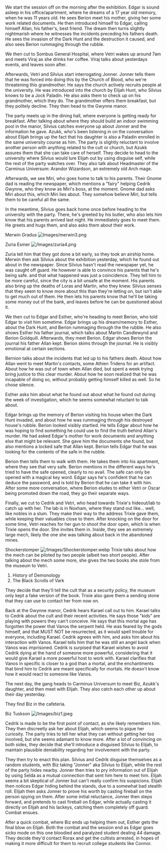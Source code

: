 We start the session off on the morning after the exhibition. Edgar is sound asleep in his office/apartment, where he dreams of a 17 year old memory, when he was 11 years old. He sees Berion meet his mother, giving her some work related documents. He then introduced himself to Edgar, calling himself Allan, his father's, best friend. The dream then turns slightly nightmarish where he witnesses the incidents preceding his fathers death. He sees the invasion of the Dark Hunt and the destruction it caused, and also sees Berion rummaging through the rubble.

We then cut to Sombus General Hospital, where Vetri wakes up around 7am and meets Viraj as she drinks her coffee. Viraj talks about yesterdays events, and leaves soon after. 

Afterwards, Vetri and Silvius start interrogating Jonner. Jonner tells them that he was forced into doing this by the Church of Blood, who we're threatening this grandmother. He says the church actively recruits people at the university. He was introduced into the church by Elijah Hunt, who Silvius knows to be a Jock Paladin. He also asks them to check up on his grandmother, which they do. The grandmother offers them breakfast, but they politely decline. They then head to the Gwynne manor.

The party meets up in the dining hall, where everyone is getting ready for breakfast. After talking about where they should build an indoor swimming pool in the manor, Silvius catches everyone up about Jonner and the information he gave. Azukk, who's been listening in on the conversation about Elijah brings up the fact that his daughter is also a Paladin enrolled in the same university course as him. The party is slightly reluctant to involve another person with anything related to the cult or church, but Azukk assures them that she can take care of herself. They decide to head to the university where Silvius would lure Elijah out by using disguise self, while the rest of the party watches over. They also talk about Headmaster of the Carminus Universum: Arandor Wizardson, an extremely old Arch mage.

Afterwards, we see Miri, who goes home to talk to his parents. Their Gnome dad is reading the newspaper, which mentions a "fairy" helping Cedrik Gwynne, who they know as Miri's boss, at the moment. Gnome dad asks Miri about this, which Miri lies about. They somehow believe Miri, but tells them to be careful all the same.

In the meantime, Silvius goes back home once before heading to the university with the party. There, he's greeted by his butler, who also lets him know that his parents arrived last night. He immediately goes to meet them. He greets and hugs them, and also asks them about their work. 

Merwin Gradus
![Images/merwin3.png](/Images/merwin3.png)

Zuria Esmer
![/Images/zuria4.png](/Images/zuria4.png)

Zuria tell him that they got done a bit early, so they took an airship home. Merwin then ask Silvius about the exhibition yesterday, which he found out about in the newspaper. Since Silvius hasn't read the newspaper yet, he was caught off guard. He however is able to convince his parents that he's being safe. and that what happened was just a coincidence. They tell him to be more careful, since the city is a bit unsafe at the moment. His parents also bring up the deaths of Loras and Martin, who they knew. Silvius senses that they seem to know more about this than they're letting on, but isn't able to get much out of them. He then lets his parents know that he'll be taking some money out of the bank, and leaves before he can be questioned about it.

We then cut to Edgar and Esther, who're heading to meet Berion, who told Edgar to visit him sometime. Edgar brings up his dream/memory to Esther, about the Dark Hunt, and Berion rummaging through the the rubble. He also shows Esther his father journal, which talks about Martin Candlewynd and Berion Goldquill. Afterwards, they meet Berion. Edgar shows Berion the journal his father Allan kept. Berion skims through the journal. He is visibly emotional at certain sections. 

Bernion talks about the incidents that led up to his fathers death. About how Allan went to meet Martin's contacts, some Athien Tridens for an artifact. About how he was out of town when Allan died, but spent a week trying bring justice to this clear murder. About how he soon realized that he was incapable of doing so, without probably getting himself killed as well. So he chose silence. 

Esther asks him about what he found out about what he found out during the week of investigation, which he seems somewhat reluctant to talk about.

Edgar brings up the memory of Berion visiting his house when the Dark Hunt invaded, and about how he was rummaging through his destroyed house's rubble.  Berion looked visibly startled. He tells Edgar about how he was hoping to find something he could use to find the truth behind Allan's murder. He had asked Edgar's mother for work documents and anything else that might be relevant. She gave him the documents she found, but also mentions a locked safe that Allan kept. Berion tells Edgar that he was looking for the contents of the safe in the rubble.

Berion then tells them to walk with them. He takes them into his apartment, where they see that very safe. Berion mentions in the different ways he's tried to have the safe opened, clearly to no avail. The safe can only be opened with a magical key word. Edgar says he's confident that he can deduce the password, and is told by Berion that he can take it with him. After some more conversation, where Berion eludes to either Vetri or Oscar being promoted down the road, they go their separate ways.

Finally, we cut to Cedrik and Vetri, who head towards Trixie's hideout/lab to catch up with her. The lab is in Noxham, where they stand out like... well, like nobles in a slum. They make their way to the address Trixie gave them, while keeping their valuables close to them. After knocking on the door for some time, Vetri reaches for her gun to shoot the door open, which is when Trixie opens the door. She invites them in. Inside, they see an extremely large mech, likely the one she was talking about back in the abandoned mines.

Shockerstomper
![/Images/Shockerstomper.webp](/Images/Shockerstomper.webp)
Trixie talks about how the mech can be piloted by two people (albeit two short people). 
After talking about the mech some more, she gives the two books she stole from the museum to Vetri. 

1. History of Demonology 
2. The Black Scrolls of Vark
   
They decide that they'll tell the cult that as a security policy, the museum only kept a fake version of the book. Trixie also gave them a sending stone that they can use to contact her from now on.

Back at the Gwynne manor, Cedrik hears Karael call out to him. Karael talks to Cedrik about the cult and their recent activities. He says those "kids" are playing with powers they can't conceive. He says that this mortal age has forgotten the power that Vanos the serpent held. He was feared by the gods himself, and that MUST NOT be resurrected, as it would spell trouble for everyone, including Karael. Cedrik agrees with him, and asks him about his interaction with Vanos. Karael tells him that he was still an angel back when Vanos was imprisoned. Cedrik is surpised that Karael wishes to avoid Cedrik dying at the hand of someone more powerful, considering that it would give Karael a more powerful host to work with. Karael clarifies that Vanos in specific is closer to a god than a mortal, and the enchantments that bind him to Cedrik are meant specifically for mortals. He doesn't know how it would react to someone like Vanos.

The next day, the gang heads to Carminus Universum to meet Biz, Azukk's daughter, and then meet with Elijah. They also catch each other up about their day yesterday.

They find Biz in the cafeteria.

Biz Tuskson
![/Images/biz1.jpeg](/Images/biz1.jpeg)

Cedrik is made to be the first point of contact, as she likely remembers him. They then discreetly ask her about Elijah, which seems to pique her curiosity. The party tries to tell her what they can without getting her too involved, but she seems adamant to know more. After a lot of convincing on both sides, they decide that she'll introduce a disguised Silvius to Elijah, to maintain plausible deniability regarding her involvement with the party.

They then try to enact this plan. Silvius and Cedrik disguise themselves as a random students, with Biz taking "Jonner" aka Silvius to Elijah, while the rest of the party hides nearby. Jonner then tries to pry information out of Elijah by using Selda as a mutual connection that sent him here to meet him. Elijah seems a bit skeptical of Jonner but can't really confirm his suspicions. Elijah then notices Edgar hiding behind the stands, due to a somewhat bad stealth roll. Elijah then asks Jonner to prove his worth by casting fireball on the person spying on them. After some initial reluctance, Jonner then steps forward, and pretends to cast fireball on Edgar, while actually casting it directly on Elijah and his lackeys, catching them completely off guard. Combat ensues.

After a quick combat, where Biz ends up helping them out, Esther gets the final blow on Elijah. Both the combat and the session end as Edgar goes sicko mode on this one bloodied and paralyzed student dealing 44 damage.  They decide they'd contact Rorax and get the cultists arrested, in hopes of making it more difficult for them to recruit college students like Connor.

